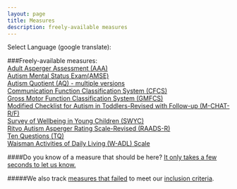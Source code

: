 ```yaml
---
layout: page
title: Measures
description: freely-available measures
---
```


Select Language (google translate):  

<div id="google_translate_element"></div><script type="text/javascript">
function googleTranslateElementInit() {
  new google.translate.TranslateElement({pageLanguage: 'en', layout: google.translate.TranslateElement.InlineLayout.SIMPLE, gaTrack: true, gaId: 'UA-64320648-1'}, 'google_translate_element');
}
</script><script type="text/javascript" src="//translate.google.com/translate_a/element.js?cb=googleTranslateElementInit"></script>  

###Freely-available measures:  
[Adult Asperger Assessment (AAA)](http://disabilitymeasures.org/aaa)  
[Autism Mental Status Exam(AMSE)](http://disabilitymeasures.org/amse)  
[Autism Quotient (AQ) - multiple versions](http://disabilitymeasures.org/aq)  
[Communication Function Classification System (CFCS)](http://disabilitymeasures.org/cfcs)  
[Gross Motor Function Classification System (GMFCS)](http://disabilitymeasures.org/gmfcs)  
[Modified Checklist for Autism in Toddlers-Revised with Follow-up (M-CHAT-R/F)](http://disabilitymeasures.org/raads-r)  
[Survey of Wellbeing in Young Children (SWYC)](http://disabilitymeasures.org/swyc)  
[Ritvo Autism Asperger Rating Scale-Revised (RAADS-R)](http://disabilitymeasures.org/raads-r)  
[Ten Questions (TQ)](http://disabilitymeasures.org/tenquestions)  
[Waisman Activities of Daily Living (W-ADL) Scale](http://disabilitymeasures.org/w-adl)

####Do you know of a measure that should be here? [It only takes a few seconds to let us know.](http://disabilitymeasures.org/contribute)

#####We also track [measures that failed](http://disabilitymeasures.org/pages/donotqualify.html) to meet our [inclusion criteria](http://disabilitymeasures.org/criteria).

